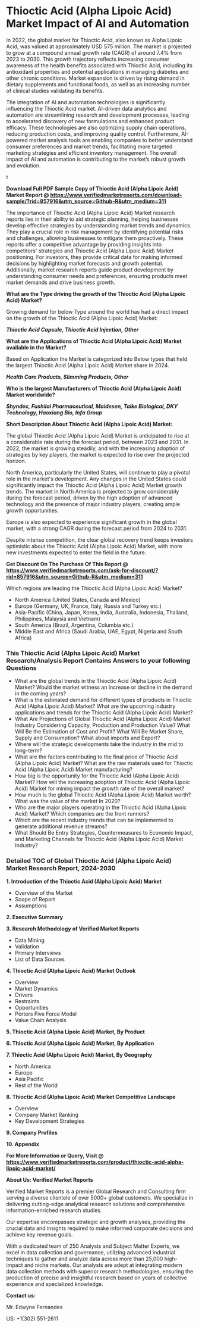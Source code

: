 <meta name="title" content="Global Thioctic Acid (Alpha Lipoic Acid) Market Impact of AI and Automation"><meta name="description" content="In 2022, the global market for Thioctic Acid, also known as Alpha Lipoic Acid, was valued at approximately USD 575 million. The market is projected to grow at a compou"><meta name="title" content="Thioctic Acid (Alpha Lipoic Acid) Market Size, Share, Scope, Trends, Growth, Opportunities, Analysis, Forecast"><h1>Thioctic Acid (Alpha Lipoic Acid) Market Impact of AI and Automation</h1><p>In 2022, the global market for Thioctic Acid, also known as Alpha Lipoic Acid, was valued at approximately USD 575 million. The market is projected to grow at a compound annual growth rate (CAGR) of around 7.4% from 2023 to 2030. This growth trajectory reflects increasing consumer awareness of the health benefits associated with Thioctic Acid, including its antioxidant properties and potential applications in managing diabetes and other chronic conditions. Market expansion is driven by rising demand in dietary supplements and functional foods, as well as an increasing number of clinical studies validating its benefits.</p><p>The integration of AI and automation technologies is significantly influencing the Thioctic Acid market. AI-driven data analytics and automation are streamlining research and development processes, leading to accelerated discovery of new formulations and enhanced product efficacy. These technologies are also optimizing supply chain operations, reducing production costs, and improving quality control. Furthermore, AI-powered market analysis tools are enabling companies to better understand consumer preferences and market trends, facilitating more targeted marketing strategies and efficient inventory management. The overall impact of AI and automation is contributing to the market’s robust growth and evolution.</p>t</p><p id="" class=""><strong>Download Full PDF Sample Copy of Thioctic Acid (Alpha Lipoic Acid) Market Report @ <a href="https://www.verifiedmarketreports.com/download-sample/?rid=857916&utm_source=Github-R&utm_medium=311" target="_blank">https://www.verifiedmarketreports.com/download-sample/?rid=857916&utm_source=Github-R&utm_medium=311</a></strong></p><p>The importance of&nbsp;Thioctic Acid (Alpha Lipoic Acid) Market research reports lies in their ability to aid strategic planning, helping businesses develop effective strategies by understanding market trends and dynamics. They play a crucial role in risk management by identifying potential risks and challenges, allowing businesses to mitigate them proactively. These reports offer a competitive advantage by providing insights into competitors' strategies and Thioctic Acid (Alpha Lipoic Acid) Market positioning. For investors, they provide critical data for making informed decisions by highlighting market forecasts and growth potential. Additionally, market research reports guide product development by understanding consumer needs and preferences, ensuring products meet market demands and drive business growth.</p><p><strong>What are the&nbsp;Type driving the growth of the Thioctic Acid (Alpha Lipoic Acid) Market?</strong></p><p id="" class="">Growing demand for below Type around the world has had a direct impact on the growth of the Thioctic Acid (Alpha Lipoic Acid) Market:</p><em><strong> Thioctic Acid Capsule, Thioctic Acid Injection, Other</strong></em></p><strong>What are the&nbsp;Applications&nbsp;of Thioctic Acid (Alpha Lipoic Acid) Market available in the Market?</strong></p><p id="" class="">Based on Application the Market is categorized into Below types that held the largest Thioctic Acid (Alpha Lipoic Acid) Market share In 2024.</p><em><strong> Health Care Products, Slimming Products, Other</strong></em></p><strong>Who is the largest Manufacturers of Thioctic Acid (Alpha Lipoic Acid) Market worldwide?</strong></p><p><em><strong> Shyndec, Fushilai Pharmaceutical, Maidesen, Taike Biological, DKY Technology, Haoxiang Bio, Infa Group</strong></em></p><p id="" class=""><strong>Short Description About Thioctic Acid (Alpha Lipoic Acid) Market:</strong></p><p>The global Thioctic Acid (Alpha Lipoic Acid) Market is anticipated to rise at a considerable rate during the forecast period, between 2023 and 2031. In 2022, the market is growing steadily, and with the increasing adoption of strategies by key players, the market is expected to rise over the projected horizon.</p><p>North America, particularly the United States, will continue to play a pivotal role in the market's development. Any changes in the United States could significantly impact the Thioctic Acid (Alpha Lipoic Acid) Market growth trends. The market in North America is projected to grow considerably during the forecast period, driven by the high adoption of advanced technology and the presence of major industry players, creating ample growth opportunities.</p><p>Europe is also expected to experience significant growth in the global market, with a strong CAGR during the forecast period from 2024 to 2031.</p><p>Despite intense competition, the clear global recovery trend keeps investors optimistic about the Thioctic Acid (Alpha Lipoic Acid) Market, with more new investments expected to enter the field in the future.</p><p id="" class=""><strong>Get Discount On The Purchase Of This Report @ <a href="https://www.verifiedmarketreports.com/ask-for-discount/?rid=857916&utm_source=Github-R&utm_medium=311" target="_blank">https://www.verifiedmarketreports.com/ask-for-discount/?rid=857916&utm_source=Github-R&utm_medium=311</a></strong></p>Which regions are leading the Thioctic Acid (Alpha Lipoic Acid) Market?</p><ul><li>North America (United States, Canada and Mexico)</li><li>Europe (Germany, UK, France, Italy, Russia and Turkey etc.)</li><li>Asia-Pacific (China, Japan, Korea, India, Australia, Indonesia, Thailand, Philippines, Malaysia and Vietnam)</li><li>South America (Brazil, Argentina, Columbia etc.)</li><li>Middle East and Africa (Saudi Arabia, UAE, Egypt, Nigeria and South Africa)</li></ul><h3 id="" class="">This Thioctic Acid (Alpha Lipoic Acid) Market Research/Analysis Report Contains Answers to your following Questions</h3><ul><li>What are the global trends in the Thioctic Acid (Alpha Lipoic Acid) Market? Would the market witness an increase or decline in the demand in the coming years?</li><li>What is the estimated demand for different types of products in Thioctic Acid (Alpha Lipoic Acid) Market? What are the upcoming industry applications and trends for the Thioctic Acid (Alpha Lipoic Acid) Market?</li><li>What Are Projections of Global Thioctic Acid (Alpha Lipoic Acid) Market Industry Considering Capacity, Production and Production Value? What Will Be the Estimation of Cost and Profit? What Will Be Market Share, Supply and Consumption? What about imports and Export?</li><li>Where will the strategic developments take the industry in the mid to long-term?</li><li>What are the factors contributing to the final price of Thioctic Acid (Alpha Lipoic Acid) Market? What are the raw materials used for Thioctic Acid (Alpha Lipoic Acid) Market manufacturing?</li><li>How big is the opportunity for the Thioctic Acid (Alpha Lipoic Acid) Market? How will the increasing adoption of Thioctic Acid (Alpha Lipoic Acid) Market for mining impact the growth rate of the overall market?</li><li>How much is the global Thioctic Acid (Alpha Lipoic Acid) Market worth? What was the value of the market In 2020?</li><li>Who are the major players operating in the Thioctic Acid (Alpha Lipoic Acid) Market? Which companies are the front runners?</li><li>Which are the recent industry trends that can be implemented to generate additional revenue streams?</li><li>What Should Be Entry Strategies, Countermeasures to Economic Impact, and Marketing Channels for Thioctic Acid (Alpha Lipoic Acid) Market Industry?</li></ul><h3 id="" class="">Detailed TOC of Global Thioctic Acid (Alpha Lipoic Acid) Market Research Report, 2024-2030</h3><p id="" class=""><strong>1. Introduction of the Thioctic Acid (Alpha Lipoic Acid) Market</strong></p><ul><li>Overview of the Market</li><li>Scope of Report</li><li>Assumptions</li></ul><p id="" class=""><strong>2. Executive Summary</strong></p><p id="" class=""><strong>3. Research Methodology of Verified Market Reports</strong></p><ul><li>Data Mining</li><li>Validation</li><li>Primary Interviews</li><li>List of Data Sources</li></ul><p id="" class=""><strong>4. Thioctic Acid (Alpha Lipoic Acid) Market Outlook</strong></p><ul><li>Overview</li><li>Market Dynamics</li><li>Drivers</li><li>Restraints</li><li>Opportunities</li><li>Porters Five Force Model</li><li>Value Chain Analysis</li></ul><p id="" class=""><strong>5. Thioctic Acid (Alpha Lipoic Acid) Market, By Product</strong></p><p id="" class=""><strong>6. Thioctic Acid (Alpha Lipoic Acid) Market, By Application</strong></p><p id="" class=""><strong>7. Thioctic Acid (Alpha Lipoic Acid) Market, By Geography</strong></p><ul><li>North America</li><li>Europe</li><li>Asia Pacific</li><li>Rest of the World</li></ul><p id="" class=""><strong>8. Thioctic Acid (Alpha Lipoic Acid) Market Competitive Landscape</strong></p><ul><li>Overview</li><li>Company Market Ranking</li><li>Key Development Strategies</li></ul><p id="" class=""><strong>9. Company Profiles</strong></p><p id="" class=""><strong>10. Appendix</strong></p><p id="" class=""><strong>For More Information or Query, Visit @ <a href="https://www.verifiedmarketreports.com/product/thioctic-acid-alpha-lipoic-acid-market/" target="_blank">https://www.verifiedmarketreports.com/product/thioctic-acid-alpha-lipoic-acid-market/</a></strong></p><p id="" class=""><strong>About Us: Verified Market Reports</strong></p><p id="" class="">Verified Market Reports is a premier Global Research and Consulting firm serving a diverse clientele of over 5000+ global customers. We specialize in delivering cutting-edge analytical research solutions and comprehensive information-enriched research studies.</p><p id="" class="">Our expertise encompasses strategic and growth analyses, providing the crucial data and insights required to make informed corporate decisions and achieve key revenue goals.</p><p id="" class="">With a dedicated team of 250 Analysts and Subject Matter Experts, we excel in data collection and governance, utilizing advanced industrial techniques to gather and analyze data across more than 25,000 high-impact and niche markets. Our analysts are adept at integrating modern data collection methods with superior research methodologies, ensuring the production of precise and insightful research based on years of collective experience and specialized knowledge.</p><p id="" class=""><strong>Contact us:</strong></p><p id="" class="">Mr. Edwyne Fernandes</p><p id="" class="">US: +1(302) 551-2611</p>